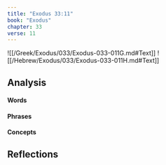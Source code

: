 ```yaml
---
title: "Exodus 33:11"
book: "Exodus"
chapter: 33
verse: 11
---
```

![[/Greek/Exodus/033/Exodus-033-011G.md#Text]]
![[/Hebrew/Exodus/033/Exodus-033-011H.md#Text]]

## Analysis

#### Words

#### Phrases

#### Concepts

## Reflections
